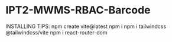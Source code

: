 # IPT2-MWMS-RBAC-Barcode

INSTALLING TIPS:
npm create vite@latest
npm i
npm i tailwindcss @tailwindcss/vite
npm i react-router-dom
